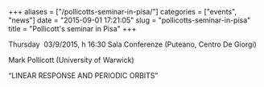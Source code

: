 +++
aliases = ["/pollicotts-seminar-in-pisa/"]
categories = ["events", "news"]
date = "2015-09-01 17:21:05"
slug = "pollicotts-seminar-in-pisa"
title = "Pollicott's seminar in Pisa"
+++

Thursday  03/9/2015, h 16:30 Sala Conferenze (Puteano, Centro De Giorgi)

Mark Pollicott (University of Warwick)

“LINEAR RESPONSE AND PERIODIC ORBITS”
